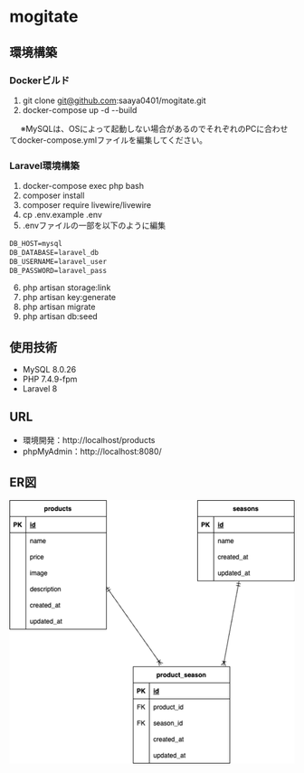 # mogitate

## 環境構築
### Dockerビルド
1. git clone git@github.com:saaya0401/mogitate.git
1. docker-compose up -d --build

&nbsp;&nbsp;&nbsp;&nbsp;&nbsp;※MySQLは、OSによって起動しない場合があるのでそれぞれのPCに合わせてdocker-compose.ymlファイルを編集してください。

### Laravel環境構築
1. docker-compose exec php bash
1. composer install
1. composer require livewire/livewire
1. cp .env.example .env
1. .envファイルの一部を以下のように編集
```
DB_HOST=mysql
DB_DATABASE=laravel_db
DB_USERNAME=laravel_user
DB_PASSWORD=laravel_pass
```
6. php artisan storage:link
1. php artisan key:generate
1. php artisan migrate
1. php artisan db:seed

## 使用技術
- MySQL 8.0.26
- PHP 7.4.9-fpm
- Laravel 8

## URL
- 環境開発：http://localhost/products
- phpMyAdmin：http://localhost:8080/

## ER図
![image](mogitate.drawio.png)